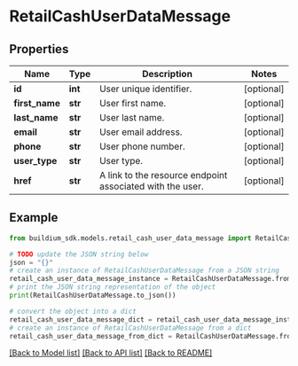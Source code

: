 # RetailCashUserDataMessage


## Properties

Name | Type | Description | Notes
------------ | ------------- | ------------- | -------------
**id** | **int** | User unique identifier. | [optional] 
**first_name** | **str** | User first name. | [optional] 
**last_name** | **str** | User last name. | [optional] 
**email** | **str** | User email address. | [optional] 
**phone** | **str** | User phone number. | [optional] 
**user_type** | **str** | User type. | [optional] 
**href** | **str** | A link to the resource endpoint associated with the user. | [optional] 

## Example

```python
from buildium_sdk.models.retail_cash_user_data_message import RetailCashUserDataMessage

# TODO update the JSON string below
json = "{}"
# create an instance of RetailCashUserDataMessage from a JSON string
retail_cash_user_data_message_instance = RetailCashUserDataMessage.from_json(json)
# print the JSON string representation of the object
print(RetailCashUserDataMessage.to_json())

# convert the object into a dict
retail_cash_user_data_message_dict = retail_cash_user_data_message_instance.to_dict()
# create an instance of RetailCashUserDataMessage from a dict
retail_cash_user_data_message_from_dict = RetailCashUserDataMessage.from_dict(retail_cash_user_data_message_dict)
```
[[Back to Model list]](../README.md#documentation-for-models) [[Back to API list]](../README.md#documentation-for-api-endpoints) [[Back to README]](../README.md)


